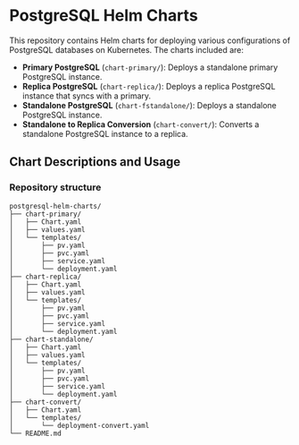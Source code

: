 # PostgreSQL Helm Charts

This repository contains Helm charts for deploying various configurations of PostgreSQL databases on Kubernetes. The charts included are:

- **Primary PostgreSQL** (`chart-primary/`): Deploys a standalone primary PostgreSQL instance.
- **Replica PostgreSQL** (`chart-replica/`): Deploys a replica PostgreSQL instance that syncs with a primary.
- **Standalone PostgreSQL** (`chart-fstandalone/`): Deploys a standalone PostgreSQL instance.
- **Standalone to Replica Conversion** (`chart-convert/`): Converts a standalone PostgreSQL instance to a replica.

## Chart Descriptions and Usage

### Repository structure
```
postgresql-helm-charts/
├── chart-primary/
│   ├── Chart.yaml
│   ├── values.yaml
│   └── templates/
│       ├── pv.yaml
│       ├── pvc.yaml
│       ├── service.yaml
│       └── deployment.yaml
├── chart-replica/
│   ├── Chart.yaml
│   ├── values.yaml
│   └── templates/
│       ├── pv.yaml
│       ├── pvc.yaml
│       ├── service.yaml
│       └── deployment.yaml
├── chart-standalone/
│   ├── Chart.yaml
│   ├── values.yaml
│   └── templates/
│       ├── pv.yaml
│       ├── pvc.yaml
│       ├── service.yaml
│       └── deployment.yaml
├── chart-convert/
│   ├── Chart.yaml
│   └── templates/
│       └── deployment-convert.yaml
└── README.md
```




